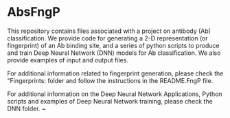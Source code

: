 # AbsFngP
This repository contains files associated with a project on antibody (Ab) classification.
We provide code for generating a 2-D representation (or fingerprint) of an Ab binding site, 
and a series of python scripts to produce and train Deep Neural Network (DNN) models for
Ab classification. We also provide examples of input and output files.

For additional information related to fingerprint generation, please check the 
"Fingerprints: folder and follow the instructions in the README.FngP file.

For additional information on the Deep Neural Network Applications, Python scripts and 
examples of Deep Neural Network training, please check the DNN folder.
~


